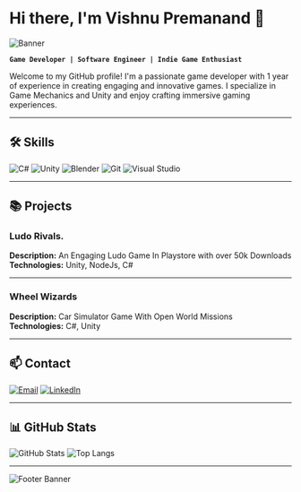 # Hi there, I'm Vishnu Premanand 👋

![Banner](https://github.com/Vishnu-Premanand/Private/blob/467bebad9345ab24e180166c1ce9345dbd855b8c/5258892.jpg)

**`Game Developer | Software Engineer | Indie Game Enthusiast`**

Welcome to my GitHub profile! I'm a passionate game developer with 1 year of experience in creating engaging and innovative games. I specialize in Game Mechanics and Unity and enjoy crafting immersive gaming experiences.

---

## 🛠 Skills

![C#](https://img.shields.io/badge/C%23-239120?style=for-the-badge&logo=csharp&logoColor=white)
![Unity](https://img.shields.io/badge/Unity-100000?style=for-the-badge&logo=unity&logoColor=white)
![Blender](https://img.shields.io/badge/Blender-F5792A?style=for-the-badge&logo=blender&logoColor=white)
![Git](https://img.shields.io/badge/Git-F05032?style=for-the-badge&logo=git&logoColor=white)
![Visual Studio](https://img.shields.io/badge/Visual_Studio-5C2D91?style=for-the-badge&logo=visual-studio&logoColor=white)

---

## 📚 Projects

### Ludo Rivals.
**Description:** An Engaging Ludo Game In Playstore with over 50k Downloads  
**Technologies:** Unity, NodeJs, C#

---

### Wheel Wizards
**Description:** Car Simulator Game With Open World Missions  
**Technologies:** C#, Unity

---

## 📫 Contact

[![Email](https://img.shields.io/badge/Email-D14836?style=for-the-badge&logo=gmail&logoColor=white)](mailto:vishnuiringol@gmail.com)
[![LinkedIn](https://img.shields.io/badge/LinkedIn-0077B5?style=for-the-badge&logo=linkedin&logoColor=white)](https://www.linkedin.com/in/vishnu-premanand-aa9368223)

---

## 📊 GitHub Stats

![GitHub Stats](https://github-readme-stats.vercel.app/api?username=Vishnu-Premanand&show_icons=true&theme=dark)
![Top Langs](https://github-readme-stats.vercel.app/api/top-langs/?username=Vishnu-Premanand&layout=compact&theme=dark)

---

![Footer Banner](https://github.com/Vishnu-Premanand/Private/blob/58a9741f9ed8cecd9d5ccea4965aade4be23aa81/5353146.jpg)
